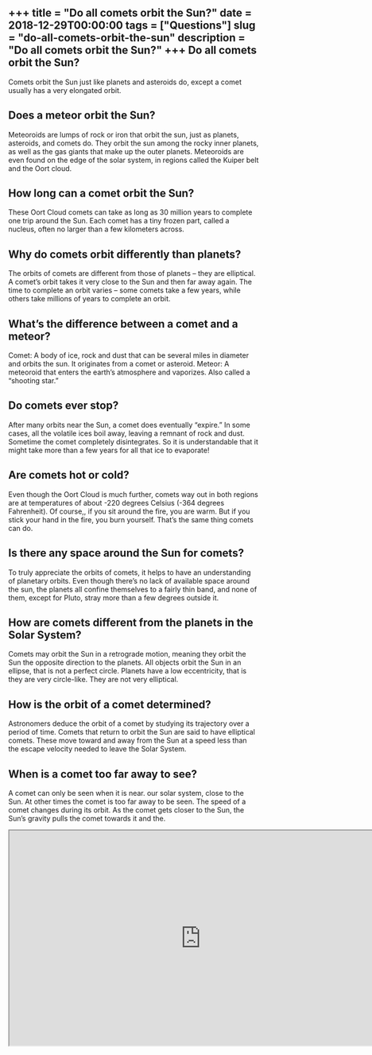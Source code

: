 +++
title = "Do all comets orbit the Sun?"
date = 2018-12-29T00:00:00
tags = ["Questions"]
slug = "do-all-comets-orbit-the-sun"
description = "Do all comets orbit the Sun?"
+++
Do all comets orbit the Sun?
----------------------------

Comets orbit the Sun just like planets and asteroids do, except a comet usually has a very elongated orbit.

Does a meteor orbit the Sun?
----------------------------

Meteoroids are lumps of rock or iron that orbit the sun, just as planets, asteroids, and comets do. They orbit the sun among the rocky inner planets, as well as the gas giants that make up the outer planets. Meteoroids are even found on the edge of the solar system, in regions called the Kuiper belt and the Oort cloud.

How long can a comet orbit the Sun?
-----------------------------------

These Oort Cloud comets can take as long as 30 million years to complete one trip around the Sun. Each comet has a tiny frozen part, called a nucleus, often no larger than a few kilometers across.

Why do comets orbit differently than planets?
---------------------------------------------

The orbits of comets are different from those of planets – they are elliptical. A comet’s orbit takes it very close to the Sun and then far away again. The time to complete an orbit varies – some comets take a few years, while others take millions of years to complete an orbit.

What’s the difference between a comet and a meteor?
---------------------------------------------------

Comet: A body of ice, rock and dust that can be several miles in diameter and orbits the sun. It originates from a comet or asteroid. Meteor: A meteoroid that enters the earth’s atmosphere and vaporizes. Also called a “shooting star.”

Do comets ever stop?
--------------------

After many orbits near the Sun, a comet does eventually “expire.” In some cases, all the volatile ices boil away, leaving a remnant of rock and dust. Sometime the comet completely disintegrates. So it is understandable that it might take more than a few years for all that ice to evaporate!

Are comets hot or cold?
-----------------------

Even though the Oort Cloud is much further, comets way out in both regions are at temperatures of about -220 degrees Celsius (-364 degrees Fahrenheit). Of course,, if you sit around the fire, you are warm. But if you stick your hand in the fire, you burn yourself. That’s the same thing comets can do.

Is there any space around the Sun for comets?
---------------------------------------------

To truly appreciate the orbits of comets, it helps to have an understanding of planetary orbits. Even though there’s no lack of available space around the sun, the planets all confine themselves to a fairly thin band, and none of them, except for Pluto, stray more than a few degrees outside it.

How are comets different from the planets in the Solar System?
--------------------------------------------------------------

Comets may orbit the Sun in a retrograde motion, meaning they orbit the Sun the opposite direction to the planets. All objects orbit the Sun in an ellipse, that is not a perfect circle. Planets have a low eccentricity, that is they are very circle-like. They are not very elliptical.

How is the orbit of a comet determined?
---------------------------------------

Astronomers deduce the orbit of a comet by studying its trajectory over a period of time. Comets that return to orbit the Sun are said to have elliptical comets. These move toward and away from the Sun at a speed less than the escape velocity needed to leave the Solar System.

When is a comet too far away to see?
------------------------------------

A comet can only be seen when it is near. our solar system, close to the Sun. At other times the comet is too far away to be seen. The speed of a comet changes during its orbit. As the comet gets closer to the Sun, the Sun’s gravity pulls the comet towards it and the.

<iframe allow="accelerometer; autoplay; clipboard-write; encrypted-media; gyroscope; picture-in-picture" allowfullscreen="" class="__youtube_prefs__  epyt-is-override  no-lazyload" data-no-lazy="1" data-origheight="433" data-origwidth="770" data-skipgform_ajax_framebjll="" height="433" id="_ytid_23633" loading="lazy" src="https://www.youtube.com/embed/VfFXsIXZhpE?enablejsapi=1&autoplay=0&cc_load_policy=0&cc_lang_pref=&iv_load_policy=1&loop=0&modestbranding=0&rel=1&fs=1&playsinline=0&autohide=2&theme=dark&color=red&controls=1&" title="YouTube player" width="770"></iframe>